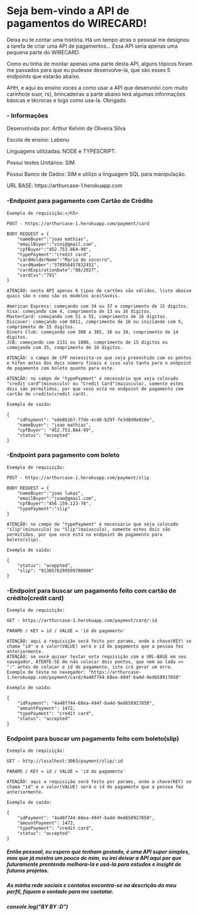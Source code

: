 <h1>Seja bem-vindo a API de pagamentos do WIRECARD!</h1>

<p>Deixa eu te contar uma história. Há um tempo atras o pessoal me designou a tarefa de criar uma API de pagamentos...
Essa API seria apenas uma pequena parte do WIRECARD.</p>

<p>Como eu tinha de montar apenas uma parte desta API, alguns tópicos foram me passados para que eu pudesse desenvolve-la, que são esses 5 endpoints que estarão abaixo.</p>

<p>AHH, e aqui eu ensino voces a como usar a API que desenvolvi com muito carinho(e suor, rs), brincadeiras a parte abaixo terá algumas informações básicas e técnicas e logo como usa-la. Obrigado.</p> 

<h3>- Informações</h3>
<p>Desenvolvida por: Arthur Kelvim de Oliveira Silva</p>
<p>Escola de ensino: Labenu</p>
<p>Linguagens utilizadas: NODE e TYPESCRIPT.</p>
<p>Possui testes Unitários: SIM.</p>
<p>Possui Banco de Dados: SIM e utilizo a linguagem SQL para manipulação.</p>
<p>URL BASE: https://arthurcase-1.herokuapp.com</p>

<h3>-Endpoint para pagamento com Cartão de Crédito</h3>

    Exemplo de requisição:</h5>

    POST - https://arthurcase-1.herokuapp.com/payment/card

    BODY REQUEST = {
        "nameBuyer":"joao mathias",
        "emailBuyer":"vini@gmail.com", 
        "cpfBuyer":"452.753.864-99",
        "typePayment":"credit card", 
        "cardHolderName":"Maria do socorro", 
        "cardNumber":"378956457812451", 
        "cardExpirationDate":"08/2027", 
        "cardCvv":"791"
    }

    ATENÇÃO: nesta API apenas 6 tipos de cartões são válidos, listo abaixo quais são e como são os modelos aceitavéis.

    American Express: começando com 34 ou 37 e comprimento de 15 digitos.
    Visa: começando com 4, comprimento de 13 ou 16 digitos. 
    MasterCard: começando com 51 a 55, comprimento de 16 digitos.
    Discover: começando com 6011, comprimento de 16 ou iniciando com 5, comprimento de 15 digitos.
    Diners Club: começando com 300 a 305, 36 ou 38, comprimento de 14 digitos.
    JCB: começando com 2131 ou 1800, comprimento de 15 digitos ou começando com 35, comprimento de 16 digitos.

    ATENÇÃO: o campo de CPF necessita-se que seja preenchido com os pontos e hífen antes dos dois número finais e isso vale tanto para o endpoint de pagamento com boleto quanto para este.

    ATENÇÃO: no campo de "typePayment" é necessário que seja colocado "credit card"(minusculo) ou "Credit Card"(maiusculo), somente estes dois são permitidos, por que voce está no endpoint de pagamento com cartão de credito(credit card). 

    Exemplo de saida: 

    {
        "idPayment": "ede8b1b7-77de-4cd8-b29f-fe3d8d9e020e",
        "nameBuyer": "joao mathias",
        "cpfBuyer": "452.753.864-99",
        "status": "accepted"
    }

<h3>-Endpoint para pagamento com boleto</h3>

    Exemplo de requisição:

    POST - https://arthurcase-1.herokuapp.com/payment/slip

    BODY REQUEST = {
        "nameBuyer":"joao lukas",
        "emailBuyer":"joao@gmail.com",
        "cpfBuyer":"456.159.123-78",
        "typePayment":"slip"
    }

    ATENÇÃO: no campo de "typePayment" é necessário que seja colocado "slip"(minusculo) ou "Slip"(maiusculo), somente estes dois são permitidos, por que voce está no endpoint de pagamento para boleto(slip).

    Exemplo de saída: 

    {
        "status": "aceppted",
        "slip": "9130576299599786000"
    }

<h3>-Endpoint para buscar um pagamento feito com cartão de crédito(credit card) </h3>

    Exemplo de requisição:

    GET - https://arthurcase-1.herokuapp.com/payment/card/:id

    PARAMS / KEY = id / VALUE = 'id do pagamento'

    ATENÇÃO: aqui a requisição será feito por params, onde a chave(KEY) se chama "id" e o valor(VALUE) será o id do pagamento que a pessoa fez anteriormente.
    ATENÇÃO: se você quiser testar esta requisição com a URL-BASE em seu navegador, ATENTE-SE de não colocar dois pontos, que nem ao lado => ":" antes de colocar o id de pagamento, isto irá gerar um erro. Exemplo de teste no navegador: "https://arthurcase-1.herokuapp.com/payment/card/4a48f744-68ea-494f-ba4d-9ed658917850"

    Exemplo de saída: 

    {
        "idPayment": "4a48f744-68ea-494f-ba4d-9ed658917850",
        "amountPayment": 1472,
        "typePayment": "credit card",
        "status": "accepted"
    }

<h3>Endpoint para buscar um pagamento feito com boleto(slip)</h3>

    Exemplo de requisição:

    GET - http://localhost:3003/payment/slip/:id

    PARAMS / KEY = id / VALUE = 'id do pagamento'

    ATENÇÃO: aqui a requisição será feito por params, onde a chave(KEY) se chama "id" e o valor(VALUE) será o id do pagamento que a pessoa fez anteriormente.

    Exemplo de saída: 

    {
        "idPayment": "4a48f744-68ea-494f-ba4d-9ed658917850",
        "amountPayment": 1472,
        "typePayment": "credit card",
        "status": "accepted"
    }


<h5>Então pessoal, eu espero que tenham gostado, é uma API super simples, mas que já mostra um pouco de mim, eu irei deixar a API aqui por que futuramente prentendo melhora-la e usá-la para estudos e insight de futuros projetos.</h5> 
<h5>As minha rede sociais e contatos encontra-se na descrição do meu perfil, fiquem a vontade para me contatar.<h5> 

<p>console.log("BY BY :D")</p>


